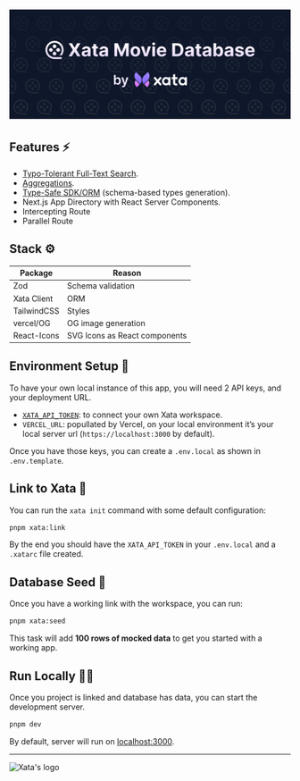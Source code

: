 <h1 align="center">
  <a href="https://xmdb.vercel.app" target="_blank">
    <img src="/public/xmdb-hero.png" alt="Xata and XMDB logo" />
  </a>
</h1>

## Features ⚡️

- [Typo-Tolerant Full-Text Search](https://xata.io/docs/api-guide/search).
- [Aggregations](https://xata.io/docs/api-guide/aggregate).
- [Type-Safe SDK/ORM](https://github.com/xataio/client-ts/blob/main/packages/client/README.md) (schema-based types generation).
- Next.js App Directory with React Server Components.
- Intercepting Route
- Parallel Route

## Stack ⚙️

| Package     | Reason                        |
| ----------- | ----------------------------- |
| Zod         | Schema validation             |
| Xata Client | ORM                           |
| TailwindCSS | Styles                        |
| vercel/OG   | OG image generation           |
| React-Icons | SVG Icons as React components |

## Environment Setup 🧱

To have your own local instance of this app, you will need 2 API keys, and your deployment URL.

- [`XATA_API_TOKEN`](https://xata.io/docs/concepts/api-keys): to connect your own Xata workspace.
- `VERCEL_URL`: popullated by Vercel, on your local environment it’s your local server url (`https://localhost:3000` by default).

Once you have those keys, you can create a `.env.local` as shown in `.env.template`.

## Link to Xata 🦋

You can run the `xata init` command with some default configuration:

```sh
pnpm xata:link
```

By the end you should have the `XATA_API_TOKEN` in your `.env.local` and a `.xatarc` file created.

## Database Seed 🌱

Once you have a working link with the workspace, you can run:

```sh
pnpm xata:seed
```

This task will add **100 rows of mocked data** to get you started with a working app.

## Run Locally 🧑‍✈️

Once you project is linked and database has data, you can start the development server.

```sh
pnpm dev
```

By default, server will run on [localhost:3000](http://localhost:3000).

---

<img alt="Xata's logo" src="https://raw.githubusercontent.com/xataio/vscode-extension/2e3d0b877cf6aff1e0fc717e05ada714465ca783/doc/xata-icon-128.png" width="24" />

